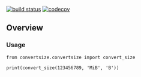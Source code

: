 [![build status]("https://img.shields.io/github/workflow/status/DevelopersToolbox/convert-size/CICD%20Pipeline/master?style=for-the-badge)](https://github.com/DevelopersToolbox/convert-size/actions/workflows/cicd-pipeline.yml)
[![codecov](https://img.shields.io/codecov/c/gh/DevelopersToolbox/convert-size?style=for-the-badge)](https://codecov.io/gh/DevelopersToolbox/convert-size)

## Overview

### Usage

```shell
from convertsize.convertsize import convert_size

print(convert_size(123456789, 'MiB', 'B'))
```
